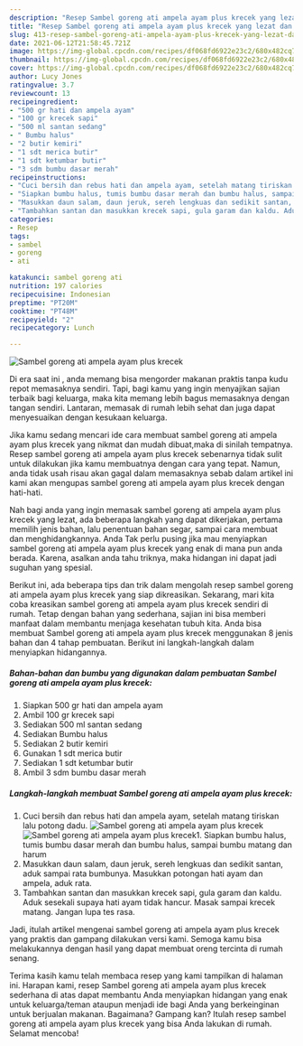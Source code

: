 ```yaml
---
description: "Resep Sambel goreng ati ampela ayam plus krecek yang lezat dan Mudah Dibuat"
title: "Resep Sambel goreng ati ampela ayam plus krecek yang lezat dan Mudah Dibuat"
slug: 413-resep-sambel-goreng-ati-ampela-ayam-plus-krecek-yang-lezat-dan-mudah-dibuat
date: 2021-06-12T21:58:45.721Z
image: https://img-global.cpcdn.com/recipes/df068fd6922e23c2/680x482cq70/sambel-goreng-ati-ampela-ayam-plus-krecek-foto-resep-utama.jpg
thumbnail: https://img-global.cpcdn.com/recipes/df068fd6922e23c2/680x482cq70/sambel-goreng-ati-ampela-ayam-plus-krecek-foto-resep-utama.jpg
cover: https://img-global.cpcdn.com/recipes/df068fd6922e23c2/680x482cq70/sambel-goreng-ati-ampela-ayam-plus-krecek-foto-resep-utama.jpg
author: Lucy Jones
ratingvalue: 3.7
reviewcount: 13
recipeingredient:
- "500 gr hati dan ampela ayam"
- "100 gr krecek sapi"
- "500 ml santan sedang"
- " Bumbu halus"
- "2 butir kemiri"
- "1 sdt merica butir"
- "1 sdt ketumbar butir"
- "3 sdm bumbu dasar merah"
recipeinstructions:
- "Cuci bersih dan rebus hati dan ampela ayam, setelah matang tiriskan lalu potong dadu."
- "Siapkan bumbu halus, tumis bumbu dasar merah dan bumbu halus, sampai bumbu matang dan harum"
- "Masukkan daun salam, daun jeruk, sereh lengkuas dan sedikit santan, aduk sampai rata bumbunya. Masukkan potongan hati ayam dan ampela, aduk rata."
- "Tambahkan santan dan masukkan krecek sapi, gula garam dan kaldu. Aduk sesekali supaya hati ayam tidak hancur. Masak sampai krecek matang. Jangan lupa tes rasa."
categories:
- Resep
tags:
- sambel
- goreng
- ati

katakunci: sambel goreng ati 
nutrition: 197 calories
recipecuisine: Indonesian
preptime: "PT20M"
cooktime: "PT48M"
recipeyield: "2"
recipecategory: Lunch

---
```



![Sambel goreng ati ampela ayam plus krecek](https://img-global.cpcdn.com/recipes/df068fd6922e23c2/680x482cq70/sambel-goreng-ati-ampela-ayam-plus-krecek-foto-resep-utama.jpg)

Di era  saat ini , anda memang bisa mengorder makanan praktis tanpa kudu repot memasaknya sendiri. Tapi, bagi kamu yang ingin menyajikan sajian terbaik bagi keluarga, maka kita memang lebih bagus memasaknya dengan tangan sendiri. Lantaran, memasak di rumah lebih sehat dan juga dapat menyesuaikan dengan kesukaan keluarga.

Jika kamu sedang mencari ide cara membuat sambel goreng ati ampela ayam plus krecek yang nikmat dan mudah dibuat,maka di sinilah tempatnya. Resep sambel goreng ati ampela ayam plus krecek  sebenarnya tidak sulit untuk dilakukan jika kamu membuatnya dengan cara yang tepat. Namun, anda tidak usah risau akan gagal dalam memasaknya 
sebab dalam artikel ini kami akan mengupas sambel goreng ati ampela ayam plus krecek dengan hati-hati.  



Nah bagi anda yang ingin memasak sambel goreng ati ampela ayam plus krecek yang lezat, ada beberapa langkah yang dapat dikerjakan, pertama memilih jenis bahan, lalu penentuan bahan segar, sampai cara membuat dan menghidangkannya. Anda Tak perlu pusing jika mau menyiapkan sambel goreng ati ampela ayam plus krecek yang enak di mana pun anda berada. Karena, asalkan anda  tahu triknya, maka hidangan ini dapat jadi suguhan yang spesial.

Berikut ini, ada beberapa tips dan trik dalam mengolah resep sambel goreng ati ampela ayam plus krecek yang siap dikreasikan. Sekarang, mari kita coba kreasikan sambel goreng ati ampela ayam plus krecek sendiri di rumah. Tetap dengan bahan yang sederhana, sajian ini bisa memberi manfaat dalam membantu menjaga kesehatan tubuh kita. Anda bisa membuat Sambel goreng ati ampela ayam plus krecek menggunakan 8 jenis bahan dan 4 tahap pembuatan. Berikut ini langkah-langkah dalam menyiapkan hidangannya.

<!--inarticleads1-->

##### Bahan-bahan dan bumbu yang digunakan dalam pembuatan Sambel goreng ati ampela ayam plus krecek:

1. Siapkan 500 gr hati dan ampela ayam
1. Ambil 100 gr krecek sapi
1. Sediakan 500 ml santan sedang
1. Sediakan  Bumbu halus
1. Sediakan 2 butir kemiri
1. Gunakan 1 sdt merica butir
1. Sediakan 1 sdt ketumbar butir
1. Ambil 3 sdm bumbu dasar merah




<!--inarticleads2-->

##### Langkah-langkah membuat Sambel goreng ati ampela ayam plus krecek:

1. Cuci bersih dan rebus hati dan ampela ayam, setelah matang tiriskan lalu potong dadu.
<img src="https://img-global.cpcdn.com/steps/591a1ce42c068bd8/160x128cq70/sambel-goreng-ati-ampela-ayam-plus-krecek-langkah-memasak-1-foto.jpg" alt="Sambel goreng ati ampela ayam plus krecek"><img src="https://img-global.cpcdn.com/steps/04a443211544b4b8/160x128cq70/sambel-goreng-ati-ampela-ayam-plus-krecek-langkah-memasak-1-foto.jpg" alt="Sambel goreng ati ampela ayam plus krecek">1. Siapkan bumbu halus, tumis bumbu dasar merah dan bumbu halus, sampai bumbu matang dan harum
1. Masukkan daun salam, daun jeruk, sereh lengkuas dan sedikit santan, aduk sampai rata bumbunya. Masukkan potongan hati ayam dan ampela, aduk rata.
1. Tambahkan santan dan masukkan krecek sapi, gula garam dan kaldu. Aduk sesekali supaya hati ayam tidak hancur. Masak sampai krecek matang. Jangan lupa tes rasa.




Jadi, itulah artikel mengenai  sambel goreng ati ampela ayam plus krecek  yang praktis dan gampang dilakukan versi kami. Semoga kamu bisa melakukannya dengan hasil yang dapat membuat oreng tercinta di rumah senang. 

Terima kasih kamu telah membaca resep yang kami tampilkan di halaman ini. Harapan kami, resep  Sambel goreng ati ampela ayam plus krecek sederhana di atas dapat membantu Anda menyiapkan hidangan yang enak untuk keluarga/teman ataupun menjadi ide bagi Anda yang berkeinginan untuk berjualan makanan. Bagaimana? Gampang kan? Itulah resep sambel goreng ati ampela ayam plus krecek yang bisa Anda lakukan di rumah. Selamat mencoba!

